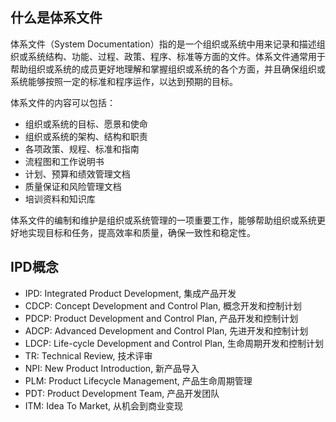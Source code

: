 ## 什么是体系文件

体系文件（System Documentation）指的是一个组织或系统中用来记录和描述组织或系统结构、功能、过程、政策、程序、标准等方面的文件。体系文件通常用于帮助组织或系统的成员更好地理解和掌握组织或系统的各个方面，并且确保组织或系统能够按照一定的标准和程序运作，以达到预期的目标。

体系文件的内容可以包括：

*   组织或系统的目标、愿景和使命
*   组织或系统的架构、结构和职责
*   各项政策、规程、标准和指南
*   流程图和工作说明书
*   计划、预算和绩效管理文档
*   质量保证和风险管理文档
*   培训资料和知识库

体系文件的编制和维护是组织或系统管理的一项重要工作，能够帮助组织或系统更好地实现目标和任务，提高效率和质量，确保一致性和稳定性。

## IPD概念
*   IPD: Integrated Product Development, 集成产品开发
*   CDCP: Concept Development and Control Plan, 概念开发和控制计划
*   PDCP: Product Development and Control Plan, 产品开发和控制计划
*   ADCP: Advanced Development and Control Plan, 先进开发和控制计划
*   LDCP: Life-cycle Development and Control Plan, 生命周期开发和控制计划
*   TR: Technical Review, 技术评审
*   NPI: New Product Introduction, 新产品导入
*   PLM: Product Lifecycle Management, 产品生命周期管理
*   PDT: Product Development Team, 产品开发团队
*   ITM: Idea To Market, 从机会到商业变现

